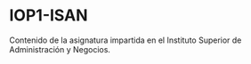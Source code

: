 # IOP1-ISAN
Contenido de la asignatura impartida en el Instituto Superior de Administración y Negocios.

